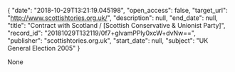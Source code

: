{
  "date": "2018-10-29T13:21:19.045198", 
  "open_access": false, 
  "target_url": "http://www.scottishtories.org.uk/", 
  "description": null, 
  "end_date": null, 
  "title": "Contract with Scotland / [Scottish Conservative & Unionist Party]", 
  "record_id": "20181029T132119/0f7+glvamPPly0xcW+dvNw==", 
  "publisher": "scottishtories.org.uk", 
  "start_date": null, 
  "subject": "UK General Election 2005"
}

None